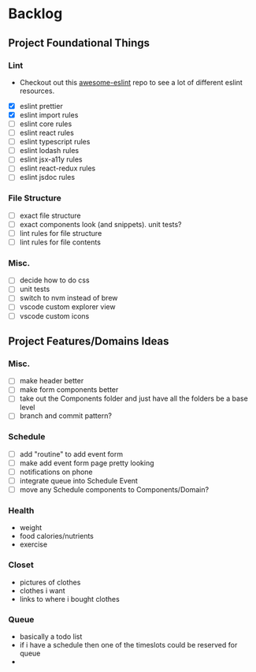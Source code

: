 # Backlog

## Project Foundational Things

### Lint

- Checkout out this [awesome-eslint](https://github.com/dustinspecker/awesome-eslint) repo to see a lot of different eslint resources.

- [x] eslint prettier
- [x] eslint import rules
- [ ] eslint core rules
- [ ] eslint react rules
- [ ] eslint typescript rules
- [ ] eslint lodash rules
- [ ] eslint jsx-a11y rules
- [ ] eslint react-redux rules
- [ ] eslint jsdoc rules

### File Structure

- [ ] exact file structure
- [ ] exact components look (and snippets). unit tests?
- [ ] lint rules for file structure
- [ ] lint rules for file contents

### Misc.

- [ ] decide how to do css
- [ ] unit tests
- [ ] switch to nvm instead of brew
- [ ] vscode custom explorer view
- [ ] vscode custom icons

## Project Features/Domains Ideas

### Misc.

- [ ] make header better
- [ ] make form components better
- [ ] take out the Components folder and just have all the folders be a base level
- [ ] branch and commit pattern?

### Schedule

- [ ] add "routine" to add event form
- [ ] make add event form page pretty looking
- [ ] notifications on phone
- [ ] integrate queue into Schedule Event
- [ ] move any Schedule components to Components/Domain?
  
### Health
  - weight
  - food calories/nutrients
  - exercise

### Closet
  - pictures of clothes
  - clothes i want
  - links to where i bought clothes
  
### Queue
  - basically a todo list
  - if i have a schedule then one of the timeslots could be reserved for queue
- 

